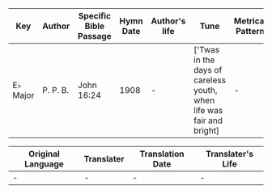 Key | Author   | Specific Bible Passage     |Hymn Date |Author's life |Tune |Metrical Pattern   |Composer/Source
-- | --------- | ---------------------------|----------|--------------|-----|-------------------|-------------  
E♭ Major |P. P. B. |John 16:24 |1908 |- |['Twas in the days of careless youth, when life was fair and bright] |- |P. P. Bilhorn

Original Language | Translater | Translation Date   | Translater's Life  
----------------- | --------- | --------------------|-------------     
\- |- |- |-
